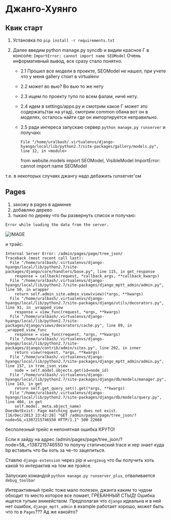 Джанго-Хуянго
=============

Квик старт
----------

1. Установка по `pip install -r requirements.txt`
2. Далее введим python manage.py syncdb и видим красное Г в консоле:
`ImportError: cannot import name SEOModel`
Очень информативный вывод, все сразу стало понятно.
    
    * 2.1 Прошел все модели в проекте, SEOModel не нашел, при учете что у меня gallery стоит в virtualenv
    * 2.2 может во вью? Во вью то же нету
    * 2.3 ищем по проекту тупо по всем фалам, ничё нету.
    * 2.4 идем в settings/apps.py и смотрим какое Г может это содержать(так на угад), смотрим сommon обана вот он в моделях, осталось найти где он импортируется неправильно.
    * 2.5 ради интереса запускаю сервер `python manage.py runserver` и получаю:
      
          File "/home/uralbash/.virtualenvs/django-hyango/local/lib/python2.7/site-packages/gallery/models.py", line 12, in <module>
        from website.models import SEOModel, VisibleModel
        ImportError: cannot import name SEOModel
        
т.е. в некоторых случаях джангу надо дебажить runserver'ом

Pages
-----

1. захожу в pages в админке
2. добавляю дерево
3. тыкаю по дереву что бы развернуть список и получаю:

`Error while loading the data from the server.`

![IMAGE](https://ыыы/django-hyango/raw/83970477173377254a912fd97dec3fb4fda171e3/pages_tree.png)

и трэйс:

    Internal Server Error: /admin/pages/page/tree_json/
    Traceback (most recent call last):
      File "/home/uralbash/.virtualenvs/django-hyango/local/lib/python2.7/site-packages/django/core/handlers/base.py", line 115, in get_response
        response = callback(request, *callback_args, **callback_kwargs)
      File "/home/uralbash/.virtualenvs/django-hyango/local/lib/python2.7/site-packages/django_mptt_admin/admin.py", line 50, in wrapper
        return self.admin_site.admin_view(view)(*args, **kwargs)
      File "/home/uralbash/.virtualenvs/django-hyango/local/lib/python2.7/site-packages/django/utils/decorators.py", line 91, in _wrapped_view
        response = view_func(request, *args, **kwargs)
      File "/home/uralbash/.virtualenvs/django-hyango/local/lib/python2.7/site-packages/django/views/decorators/cache.py", line 89, in _wrapped_view_func
        response = view_func(request, *args, **kwargs)
      File "/home/uralbash/.virtualenvs/django-hyango/local/lib/python2.7/site-packages/django/contrib/admin/sites.py", line 202, in inner
        return view(request, *args, **kwargs)
      File "/home/uralbash/.virtualenvs/django-hyango/local/lib/python2.7/site-packages/django_mptt_admin/admin.py", line 157, in tree_json_view
        node = self.model.objects.get(id=node_id)
      File "/home/uralbash/.virtualenvs/django-hyango/local/lib/python2.7/site-packages/django/db/models/manager.py", line 143, in get
        return self.get_query_set().get(*args, **kwargs)
      File "/home/uralbash/.virtualenvs/django-hyango/local/lib/python2.7/site-packages/django/db/models/query.py", line 404, in get
        self.model._meta.object_name)
    DoesNotExist: Page matching query does not exist.
    [16/Dec/2013 23:42:28] "GET /admin/pages/page/tree_json/?node=5&_=1387215746550 HTTP/1.1" 500 22668
    
бесполезный трейс и непонятная ошибка КРУТО! 

Если я зайду на адрес /admin/pages/page/tree_json/?node=5&_=1387215746550 то получу статический trace и хер знает куда bp вставить что бы хоть за че-то зацепиться.

Ставлю `django-extension` через pip и `wergzeug` что бы получить хоть какой то интерактив на том же трэйсе.

Запускаю командой `python manage.py runserver_plus`, отваливается `debug_toolbar`

Интерактивный трейс тоже мало полезен, джанга каким то чудом обходит то место которое все ломает, ГРЕБАННЫЙ СТЫД! Ошибка ищется тупым эникейством. Предполагая что `django` идеальна и в ней нет ошибок, `django_mptt_admin` в example работает хорошо, может быть что то в `Pages`??? Ад же какойто?
